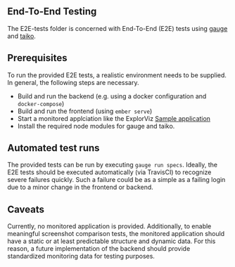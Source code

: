 ## End-To-End Testing
The E2E-tests folder is concerned with End-To-End (E2E) tests using [gauge](https://gauge.org/) and [taiko](https://taiko.dev/).


## Prerequisites
To run the provided E2E tests, a realistic environment needs to be supplied. In general, the following steps are necessary.
* Build and run the backend (e.g. using a docker configuration and `docker-compose`)
* Build and run the frontend (using `ember serve`)
* Start a monitored applciation like the ExplorViz [Sample application](https://github.com/ExplorViz/sampleApplication)
* Install the required node modules for gauge and taiko.

## Automated test runs
The provided tests can be run by executing `gauge run specs`. 
Ideally, the E2E tests should be executed automatically (via TravisCI) to recognize severe failures quickly. 
Such a failure could be as a simple as a failing login due to a minor change in the frontend or backend.


## Caveats
Currently, no monitored application is provided.
Additionally, to enable meaningful screenshot comparison tests, the monitored
application should have a static or at least predictable structure and dynamic data.
For this reason, a future implementation of the backend should provide standardized monitoring data for testing purposes.